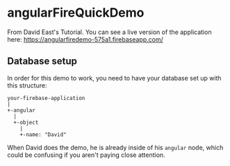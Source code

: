 # angularFireQuickDemo
From David East's Tutorial. You can see a live version of the application here: https://angularfiredemo-575a1.firebaseapp.com/


## Database setup
In order for this demo to work, you need to have your database set up with this structure:
```
your-firebase-application
|
+-angular
  |
  +-object
    |
    +-name: "David"
```
When David does the demo, he is already inside of his `angular` node, which could be confusing if you aren't paying close attention.
